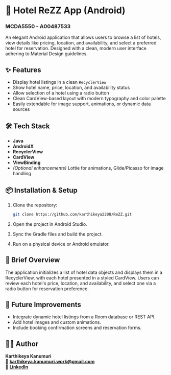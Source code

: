 # 📱 Hotel ReZZ App (Android)
### MCDA5550 - A00487533
An elegant Android application that allows users to browse a list of hotels, view details like pricing, location, and availability, and select a preferred hotel for reservation. Designed with a clean, modern user interface adhering to Material Design guidelines.

## ✨ Features

- Display hotel listings in a clean `RecyclerView`
- Show hotel name, price, location, and availability status
- Allow selection of a hotel using a radio button
- Clean CardView-based layout with modern typography and color palette
- Easily extendable for image support, animations, or dynamic data sources

## 🛠️ Tech Stack

- **Java**
- **AndroidX**
- **RecyclerView**
- **CardView**
- **ViewBinding**
- *(Optional enhancements)* Lottie for animations, Glide/Picasso for image handling

## 📦 Installation & Setup

1. Clone the repository:
   ```bash
   git clone https://github.com/karthikeya2208/ReZZ.git

2. Open the project in Android Studio.

3. Sync the Gradle files and build the project.

4. Run on a physical device or Android emulator.

## 📖 Brief Overview
The application initializes a list of hotel data objects and displays them in a RecyclerView, with each hotel presented in a styled CardView. Users can review each hotel's price, location, and availability, and select one via a radio button for reservation preference.

## 🚀 Future Improvements
* Integrate dynamic hotel listings from a Room database or REST API.
* Add hotel images and custom animations.
* Include booking confirmation screens and reservation forms.

## 👨‍💻 Author

**Karthikeya Kanumuri**  
📧 **karthikeya.kanumuri.work@gmail.com**  
🔗 [**LinkedIn**](https://www.linkedin.com/in/karthikeya-kanumuri)  
